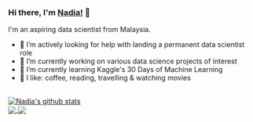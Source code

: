 ### Hi there, I'm [Nadia!](https://nadiaanuarr.github.io) 👋

I'm an aspiring data scientist from Malaysia.

- 🤔 I’m actively looking for help with landing a permanent data scientist role
- 🔭 I’m currently working on various data science projects of interest
- 🌱 I’m currently learning Kaggle's 30 Days of Machine Learning
- 🤍 I like: coffee, reading, travelling & watching movies

<br />

<a href="https://github.com/nadiaanuarr/github-readme-stats">
  <img align="center" src="https://github-readme-stats.vercel.app/api?username=nadiaanuarr&show_icons=true&include_all_commits=true&theme=material-lighter" alt="Nadia's github stats" />
</a>

<br />

<a href="https://github.com/nadiaanuarr/github-readme-stats">
  <!-- Change the `github-readme-stats.anuraghazra1.vercel.app` to `github-readme-stats.vercel.app`  -->
  <img align="center" src="https://github-readme-stats.vercel.app/api/pin/?username=nadianuarr&repo=github-readme-stats&theme=material-lighter" />
</a>  

<a href="https://github.com/nadiaanuarr/nadiaanuarr.github.io">
  <!-- Change the `github-readme-stats.anuraghazra1.vercel.app` to `github-readme-stats.vercel.app`  -->
  <img align="center" src="https://github-readme-stats.vercel.app/api/pin/?username=nadiaanuarr&repo=nadiaanuarr.github.io&theme=material-lighter" />
</a>

